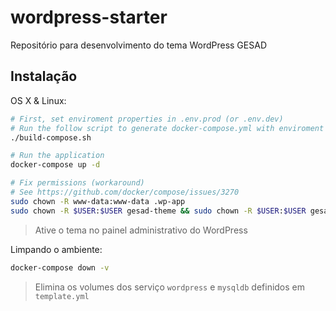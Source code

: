 # wordpress-starter

Repositório para desenvolvimento do tema WordPress GESAD

## Instalação

OS X & Linux:

```sh
# First, set enviroment properties in .env.prod (or .env.dev)
# Run the follow script to generate docker-compose.yml with enviroment variables
./build-compose.sh

# Run the application
docker-compose up -d

# Fix permissions (workaround)
# See https://github.com/docker/compose/issues/3270
sudo chown -R www-data:www-data .wp-app
sudo chown -R $USER:$USER gesad-theme && sudo chown -R $USER:$USER gesad-plugin

```

>Ative o tema no painel administrativo do WordPress

Limpando o ambiente:

```bash
docker-compose down -v
```

>Elimina os volumes dos serviço `wordpress` e `mysqldb` definidos em `template.yml`
